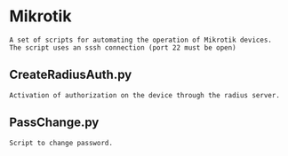 # Mikrotik
	A set of scripts for automating the operation of Mikrotik devices.
	The script uses an sssh connection (port 22 must be open)
	
## CreateRadiusAuth.py
	Activation of authorization on the device through the radius server.
## PassChange.py
	Script to change password.